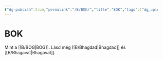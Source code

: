 ```yaml
---
{"dg-publish":true,"permalink":"/B/BOK/","title":"BOK","tags":["dg_uploaded"],"created":"2023-11-28T09:34","updated":"2023-11-28T09:34"}
---
```



# BOK

Mint a [[B/BOG\|BOG]]. Lásd még [[B/Bhagdad\|Bhagdad]] és [[B/Bhagavat\|Bhagavat]].  